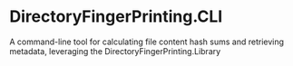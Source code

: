 # DirectoryFingerPrinting.CLI
A command-line tool for calculating file content hash sums and retrieving metadata, leveraging the DirectoryFingerPrinting.Library
